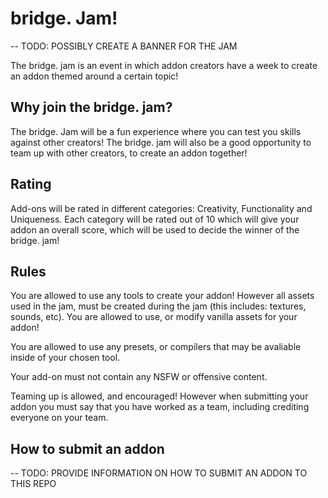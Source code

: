 # bridge. Jam! 
-- TODO: POSSIBLY CREATE A BANNER FOR THE JAM

The bridge. jam is an event in which addon creators have a week to create an addon themed around a certain topic!

## Why join the bridge. jam?

The bridge. Jam will be a fun experience where you can test you skills against other creators! The bridge. jam will also be a good opportunity to team up with other creators, to create an addon together!

## Rating

Add-ons will be rated in different categories: Creativity, Functionality and Uniqueness. Each category will be rated out of 10 which will give your addon an overall score, which will be used to decide the winner of the bridge. jam! 

## Rules

You are allowed to use any tools to create your addon! However all assets used in the jam, must be created during the jam (this includes: textures, sounds, etc). You are allowed to use, or modify vanilla assets for your addon!

You are allowed to use any presets, or compilers that may be avaliable inside of your chosen tool.

Your add-on must not contain any NSFW or offensive content.

Teaming up is allowed, and encouraged! However when submitting your addon you must say that you have worked as a team, including crediting everyone on your team.

## How to submit an addon
-- TODO: PROVIDE INFORMATION ON HOW TO SUBMIT AN ADDON TO THIS REPO
